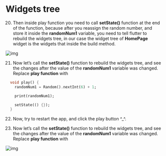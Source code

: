 #  Widgets tree



20. Then inside play function you need to call **setState()** function at the end of the function, because after you reassign the random number, and store it inside the **randomNum1** variable, you need to tell flutter to rebuild the widgets tree, in our case the widget tree of **HomePage** widget is the widgets that inside the build method.

    

![img](https://lh3.googleusercontent.com/34XI2TT9jqmGJsmWuM6H4EZyVnE4kRkpdqEQvu9iAHC6St3TSrc7CA1XE0_kGbV1atMbWAxzq7Jf2Bgn7gYuP9FC9nDYRfzlENXVzk8modlz64LVlelNZiAt7J2A94sKVfjNR77q)



21. Now let’s call the **setState()** function to rebuild the widgets tree, and see the changes after the value of the **randomNum1** variable was changed. Replace **play function** with

```dart
  void play() {
    randomNum1 = Random().nextInt(6) + 1;

    print(randomNum1);

    setState(() {});
  }
```





22. Now, try to restart the app, and click the play button ^_^.



23. Now let’s call the **setState()** function to rebuild the widgets tree, and see the changes after the value of the **randomNum1** variable was changed. Replace **play function** with

![img](https://lh3.googleusercontent.com/MdeiZ9FEnvCnbTNetkIxeLE_w3TdkwNwAhcA_RDIcKt-UYlS2BrUFHYEOajano3mSP50eUpm3XrvfeD1s2uYRDeJd4m_xcfyqQxQ0zLieAi_JUZSklIw1ByxvenpFmn7gZPdeCMB)





































































